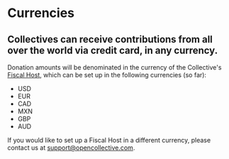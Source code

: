 # Currencies

## Collectives can receive contributions from all over the world via credit card, in any currency.

Donation amounts will be denominated in the currency of the Collective's [Fiscal Host](../fiscal-hosts/fiscal-hosts.md), which can be set up in the following currencies \(so far\):

* USD
* EUR
* CAD
* MXN
* GBP
* AUD

If you would like to set up a Fiscal Host in a different currency, please contact us at support@opencollective.com.

